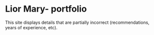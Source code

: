 # Lior Mary- portfolio
This site displays details that are partially incorrect (recommendations, years of experience, etc). 
